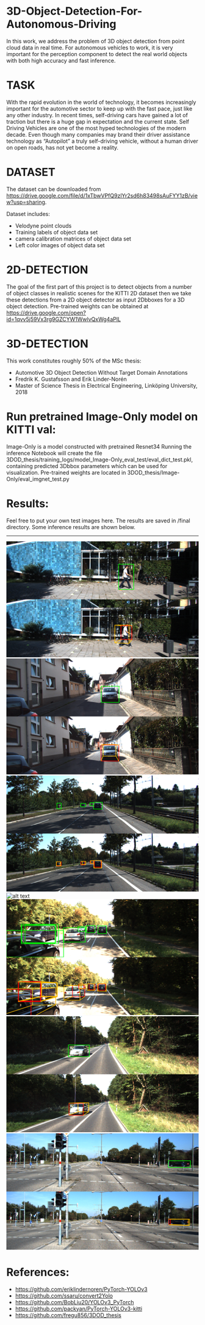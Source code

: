 # 3D-Object-Detection-For-Autonomous-Driving
In this work, we address the problem of 3D object detection from point cloud data in real time. For autonomous vehicles to work, it is very important for the perception component to detect the real world objects with both high accuracy and fast inference. 
# TASK
With the rapid evolution in the world of technology, it becomes increasingly important for the automotive sector to keep up with the fast pace, just like any other industry. In recent times, self-driving cars have gained a lot of traction but there is a huge gap in expectation and the current state. Self Driving Vehicles are one of the most hyped technologies of the modern decade. Even though many companies may brand their driver assistance technology as “Autopilot” a truly self-driving vehicle, without a human driver on open roads, has not yet become a reality.
# DATASET
The dataset can be downloaded from https://drive.google.com/file/d/1xTbwVPfQ9zlYr2sd6h83498sAuFYY1zB/view?usp=sharing.

Dataset includes:

- Velodyne point clouds 
- Training labels of object data set
- camera calibration matrices of object data set
- Left color images of object data set 
# 2D-DETECTION
The goal of the first part of this project is to detect objects from a number of object classes in realistic scenes for the KITTI 2D dataset then we take these detections from a 2D object detector as input 2Dbboxes for a 3D object detection.
Pre-trained weights can be obtained at https://drive.google.com/open?id=1qvv5j59Vx3rg9GZCYW1WwlvQxWg4aPlL
# 3D-DETECTION
This work constitutes roughly 50% of the MSc thesis:
- Automotive 3D Object Detection Without Target Domain Annotations
- Fredrik K. Gustafsson and Erik Linder-Norén
- Master of Science Thesis in Electrical Engineering, Linköping University, 2018
# Run pretrained Image-Only model on KITTI val:
Image-Only is a model constructed with pretrained Resnet34 
Running the inference Notebook will create the file 3DOD_thesis/training_logs/model_Image-Only_eval_test/eval_dict_test.pkl, containing predicted 3Dbbox parameters which can be used for visualization.
Pre-trained weights are located in 3DOD_thesis/Image-Only/eval_imgnet_test.py
# Results:
Feel free to put your own test images here. The results are saved in /final directory. Some inference results are shown below.
******
![alt text](./Inference-results/000000.png)
![alt text](./Inference-results/000003.png)
![alt text](./Inference-results/000007.png)
![alt text](./Inference-results/0000086.png)
![alt text](./Inference-results/000083.png)
![alt text](./Inference-results/000141.png)
![alt text](./Inference-results/000158.png)

# References:
- https://github.com/eriklindernoren/PyTorch-YOLOv3
- https://github.com/ssaru/convert2Yolo
- https://github.com/BobLiu20/YOLOv3_PyTorch
- https://github.com/packyan/PyTorch-YOLOv3-kitti
- https://github.com/fregu856/3DOD_thesis


